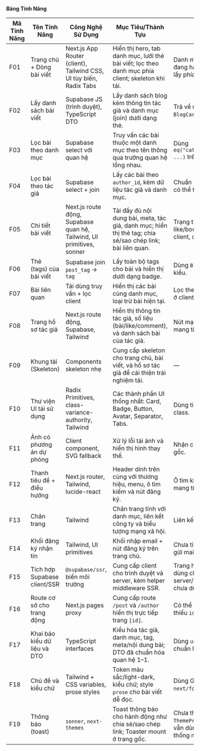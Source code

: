 **Bảng Tính Năng**

| Mã Tính Năng | Tên Tính Năng                | Công Nghệ Sử Dụng                                                     | Mục Tiêu/Thành Tựu                                                                                        | Ghi Chú                                                              |
| ------------ | ---------------------------- | --------------------------------------------------------------------- | --------------------------------------------------------------------------------------------------------- | -------------------------------------------------------------------- |
| F01          | Trang chủ + Dòng bài viết    | Next.js App Router (client), Tailwind CSS, UI tùy biến, Radix Tabs    | Hiển thị hero, tab danh mục, lưới thẻ bài viết; lọc theo danh mục phía client; skeleton khi tải.          | Danh mục trong tabs đang hardcode; dữ liệu lấy phía client.          |
| F02          | Lấy danh sách bài viết       | Supabase JS (trình duyệt), TypeScript DTO                             | Lấy danh sách blog kèm thông tin tác giả và danh mục (join) dưới dạng thẻ.                                | Trả về mảng `BlogCardDTO[]`.                                         |
| F03          | Lọc bài theo danh mục        | Supabase select với quan hệ                                           | Truy vấn các bài thuộc một danh mục theo tên thông qua trường quan hệ lồng nhau.                          | Dùng `eq("category_id.name", ...)` trên quan hệ join.                |
| F04          | Lọc bài theo tác giả         | Supabase select + join                                                | Lấy các bài theo `author_id`, kèm dữ liệu tác giả và danh mục.                                            | Chuẩn hóa quan hệ 1–1 có thể trả về mảng.                            |
| F05          | Chi tiết bài viết            | Next.js route động, Supabase quan hệ, Tailwind, UI primitives, sonner | Tải đầy đủ nội dung bài, meta, tác giả, danh mục; hiển thị thẻ tag; chia sẻ/sao chép link; bài liên quan. | Trạng thái like/bookmark chỉ ở client, chưa lưu.                     |
| F06          | Thẻ (tags) của bài viết      | Supabase join `post_tag` → `tag`                                      | Lấy toàn bộ tags cho bài và hiển thị dưới dạng badge.                                                     | Dùng `BlogTagDTo` để gõ kiểu.                                        |
| F07          | Bài liên quan                | Tái dùng truy vấn + lọc client                                        | Hiển thị các bài cùng danh mục, loại trừ bài hiện tại.                                                    | Lọc theo tên danh mục ở client.                                      |
| F08          | Trang hồ sơ tác giả          | Next.js route động, Supabase, Tailwind                                | Hiển thị thông tin tác giả, số liệu (bài/like/comment), và danh sách bài của tác giả.                     | Nút mạng xã hội chỉ mang tính trình bày.                             |
| F09          | Khung tải (Skeleton)         | Components skeleton nhẹ                                               | Cung cấp skeleton cho trang chủ, bài viết, và hồ sơ tác giả để cải thiện trải nghiệm tải.                 | —                                                                    |
| F10          | Thư viện UI tái sử dụng      | Radix Primitives, class-variance-authority, Tailwind                  | Các thành phần UI thống nhất: Card, Badge, Button, Avatar, Separator, Tabs.                               | Dùng tiện ích `cn` để gộp class.                                     |
| F11          | Ảnh có phương án dự phòng    | Client component, SVG fallback                                        | Xử lý lỗi tải ảnh và hiển thị hình thay thế.                                                              | Nhận các props `img` gốc.                                            |
| F12          | Thanh tiêu đề + điều hướng   | Next.js router, Tailwind, lucide-react                                | Header dính trên cùng với thương hiệu, menu, ô tìm kiếm và nút đăng ký.                                   | Ô tìm kiếm hiện chỉ mang tính trình bày.                             |
| F13          | Chân trang                   | Tailwind                                                              | Chân trang tĩnh với danh mục, liên kết công ty và biểu tượng mạng xã hội.                                 | Liên kết là placeholder.                                             |
| F14          | Khối đăng ký nhận tin        | Tailwind, UI primitives                                               | Khối nhập email + nút đăng ký trên trang chủ.                                                             | Chưa tích hợp backend gửi mail.                                      |
| F15          | Tích hợp Supabase client/SSR | `@supabase/ssr`, biến môi trường                                      | Cung cấp client cho trình duyệt và server, kèm helper middleware SSR.                                     | Trang hiện chủ yếu dùng client; helper server/middleware chưa dùng.  |
| F16          | Route cơ sở cho trang động   | Next.js pages proxy                                                   | Cung cấp route `/post` và `/author` hiển thị trực tiếp trang `[id]`.                                      | Có thể gây lỗi/treo khi thiếu `id`.                                  |
| F17          | Khai báo kiểu dữ liệu và DTO | TypeScript interfaces                                                 | Kiểu hóa tác giả, danh mục, tag, meta/nội dung bài; DTO đã chuẩn hóa quan hệ 1–1.                         | Dùng `unwrapSingle` để chuẩn hóa.                                    |
| F18          | Chủ đề và kiểu chữ           | Tailwind + CSS variables, prose styles                                | Token màu sắc/light-dark, kiểu chữ; style `prose` cho bài viết dễ đọc.                                    | Dùng Geist fonts từ `next/font`.                                     |
| F19          | Thông báo (toast)            | `sonner`, `next-themes`                                               | Toast thông báo cho hành động như chia sẻ/sao chép link; Toaster mount ở trang gốc.                       | Chưa thấy `ThemeProvider`; Sonner vẫn dùng chế độ hệ thống mặc định. |
